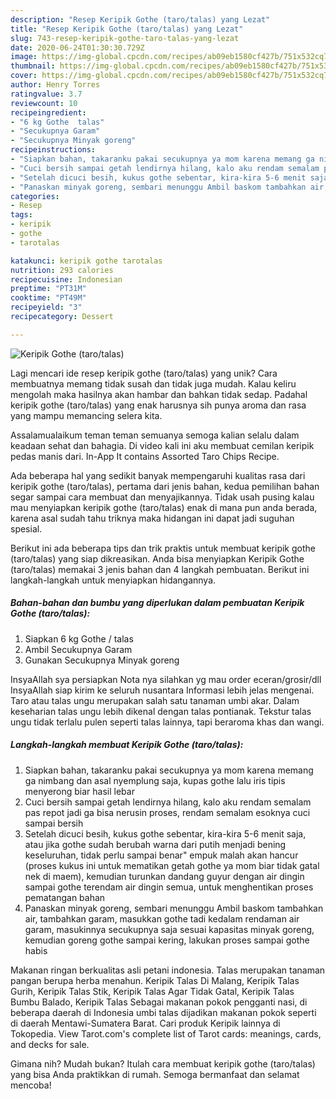 ```yaml
---
description: "Resep Keripik Gothe (taro/talas) yang Lezat"
title: "Resep Keripik Gothe (taro/talas) yang Lezat"
slug: 743-resep-keripik-gothe-taro-talas-yang-lezat
date: 2020-06-24T01:30:30.729Z
image: https://img-global.cpcdn.com/recipes/ab09eb1580cf427b/751x532cq70/keripik-gothe-tarotalas-foto-resep-utama.jpg
thumbnail: https://img-global.cpcdn.com/recipes/ab09eb1580cf427b/751x532cq70/keripik-gothe-tarotalas-foto-resep-utama.jpg
cover: https://img-global.cpcdn.com/recipes/ab09eb1580cf427b/751x532cq70/keripik-gothe-tarotalas-foto-resep-utama.jpg
author: Henry Torres
ratingvalue: 3.7
reviewcount: 10
recipeingredient:
- "6 kg Gothe  talas"
- "Secukupnya Garam"
- "Secukupnya Minyak goreng"
recipeinstructions:
- "Siapkan bahan, takaranku pakai secukupnya ya mom karena memang ga nimbang dan asal nyemplung saja, kupas gothe lalu iris tipis menyerong biar hasil lebar"
- "Cuci bersih sampai getah lendirnya hilang, kalo aku rendam semalam pas repot jadi ga bisa nerusin proses, rendam semalam esoknya cuci sampai bersih"
- "Setelah dicuci besih, kukus gothe sebentar, kira-kira 5-6 menit saja, atau jika gothe sudah berubah warna dari putih menjadi bening keseluruhan, tidak perlu sampai benar&#34; empuk malah akan hancur (proses kukus ini untuk mematikan getah gothe ya mom biar tidak gatal nek di maem), kemudian turunkan dandang guyur dengan air dingin sampai gothe terendam air dingin semua, untuk menghentikan proses pematangan bahan"
- "Panaskan minyak goreng, sembari menunggu Ambil baskom tambahkan air, tambahkan garam, masukkan gothe tadi kedalam rendaman air garam, masukinnya secukupnya saja sesuai kapasitas minyak goreng, kemudian goreng gothe sampai kering, lakukan proses sampai gothe habis"
categories:
- Resep
tags:
- keripik
- gothe
- tarotalas

katakunci: keripik gothe tarotalas 
nutrition: 293 calories
recipecuisine: Indonesian
preptime: "PT31M"
cooktime: "PT49M"
recipeyield: "3"
recipecategory: Dessert

---
```



![Keripik Gothe (taro/talas)](https://img-global.cpcdn.com/recipes/ab09eb1580cf427b/751x532cq70/keripik-gothe-tarotalas-foto-resep-utama.jpg)

Lagi mencari ide resep keripik gothe (taro/talas) yang unik? Cara membuatnya memang tidak susah dan tidak juga mudah. Kalau keliru mengolah maka hasilnya akan hambar dan bahkan tidak sedap. Padahal keripik gothe (taro/talas) yang enak harusnya sih punya aroma dan rasa yang mampu memancing selera kita.

Assalamualaikum teman teman semuanya semoga kalian selalu dalam keadaan sehat dan bahagia. Di video kali ini aku membuat cemilan keripik pedas manis dari. In-App It contains Assorted Taro Chips Recipe.

Ada beberapa hal yang sedikit banyak mempengaruhi kualitas rasa dari keripik gothe (taro/talas), pertama dari jenis bahan, kedua pemilihan bahan segar sampai cara membuat dan menyajikannya. Tidak usah pusing kalau mau menyiapkan keripik gothe (taro/talas) enak di mana pun anda berada, karena asal sudah tahu triknya maka hidangan ini dapat jadi suguhan spesial.


Berikut ini ada beberapa tips dan trik praktis untuk membuat keripik gothe (taro/talas) yang siap dikreasikan. Anda bisa menyiapkan Keripik Gothe (taro/talas) memakai 3 jenis bahan dan 4 langkah pembuatan. Berikut ini langkah-langkah untuk menyiapkan hidangannya.

<!--inarticleads1-->

##### Bahan-bahan dan bumbu yang diperlukan dalam pembuatan Keripik Gothe (taro/talas):

1. Siapkan 6 kg Gothe / talas
1. Ambil Secukupnya Garam
1. Gunakan Secukupnya Minyak goreng


InsyaAllah sya persiapkan Nota nya silahkan yg mau order eceran/grosir/dll InsyaAllah siap kirim ke seluruh nusantara Informasi lebih jelas mengenai. Taro atau talas ungu merupakan salah satu tanaman umbi akar. Dalam keseharian talas ungu lebih dikenal dengan talas pontianak. Tekstur talas ungu tidak terlalu pulen seperti talas lainnya, tapi beraroma khas dan wangi. 

<!--inarticleads2-->

##### Langkah-langkah membuat Keripik Gothe (taro/talas):

1. Siapkan bahan, takaranku pakai secukupnya ya mom karena memang ga nimbang dan asal nyemplung saja, kupas gothe lalu iris tipis menyerong biar hasil lebar
1. Cuci bersih sampai getah lendirnya hilang, kalo aku rendam semalam pas repot jadi ga bisa nerusin proses, rendam semalam esoknya cuci sampai bersih
1. Setelah dicuci besih, kukus gothe sebentar, kira-kira 5-6 menit saja, atau jika gothe sudah berubah warna dari putih menjadi bening keseluruhan, tidak perlu sampai benar&#34; empuk malah akan hancur (proses kukus ini untuk mematikan getah gothe ya mom biar tidak gatal nek di maem), kemudian turunkan dandang guyur dengan air dingin sampai gothe terendam air dingin semua, untuk menghentikan proses pematangan bahan
1. Panaskan minyak goreng, sembari menunggu Ambil baskom tambahkan air, tambahkan garam, masukkan gothe tadi kedalam rendaman air garam, masukinnya secukupnya saja sesuai kapasitas minyak goreng, kemudian goreng gothe sampai kering, lakukan proses sampai gothe habis


Makanan ringan berkualitas asli petani indonesia. Talas merupakan tanaman pangan berupa herba menahun. Keripik Talas Di Malang, Keripik Talas Gurih, Keripik Talas Stik, Keripik Talas Agar Tidak Gatal, Keripik Talas Bumbu Balado, Keripik Talas Sebagai makanan pokok pengganti nasi, di beberapa daerah di Indonesia umbi talas dijadikan makanan pokok seperti di daerah Mentawi-Sumatera Barat. Cari produk Keripik lainnya di Tokopedia. View Tarot.com&#39;s complete list of Tarot cards: meanings, cards, and decks for sale. 

Gimana nih? Mudah bukan? Itulah cara membuat keripik gothe (taro/talas) yang bisa Anda praktikkan di rumah. Semoga bermanfaat dan selamat mencoba!
